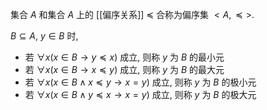 集合 $A$ 和集合 $A$ 上的 [[偏序关系]] $\preccurlyeq$ 合称为偏序集 $<A, \preccurlyeq>$. 

$B \subseteq A$, $y \in B$ 时, 
- 若 $\forall x(x\in B \to y \preccurlyeq x)$ 成立, 则称 $y$ 为 $B$ 的最小元
- 若 $\forall x(x \in B \to x \preccurlyeq y)$ 成立, 则称 $y$ 为 $B$ 的最大元
- 若 $\forall x(x \in B \land x \preccurlyeq y \to x=y)$ 成立, 则称 $y$ 为 $B$ 的极小元
- 若 $\forall x(x\in B \land y \preccurlyeq x \to x=y)$ 成立, 则称 $y$ 为 $B$ 的极大元
